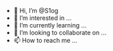 - 👋 Hi, I’m @S1og
- 👀 I’m interested in ...
- 🌱 I’m currently learning ...
- 💞️ I’m looking to collaborate on ...
- 📫 How to reach me ...

<!---
S1og/S1og is a ✨ special ✨ repository because its `README.md` (this file) appears on your GitHub profile.
You can click the Preview link to take a look at your changes.
--->
